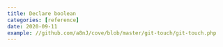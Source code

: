 ```yaml
---
title: Declare boolean
categories: [reference]
date: 2020-09-11
example: //github.com/a8nJ/cove/blob/master/git-touch/git-touch.php
---
```


